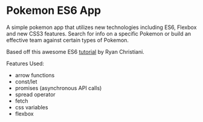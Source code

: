# Pokemon ES6 App

A simple pokemon app that utilizes new technologies including ES6, Flexbox and new CSS3 features. Search for info on a specific Pokemon or build an effective team against certain types of Pokemon.

Based off this awesome ES6 [tutorial](https://www.youtube.com/watch?v=SdBs0CX9MFg) by Ryan Christiani.

Features Used:

* arrow functions
* const/let
* promises (asynchronous API calls)
* spread operator
* fetch
* css variables
* flexbox